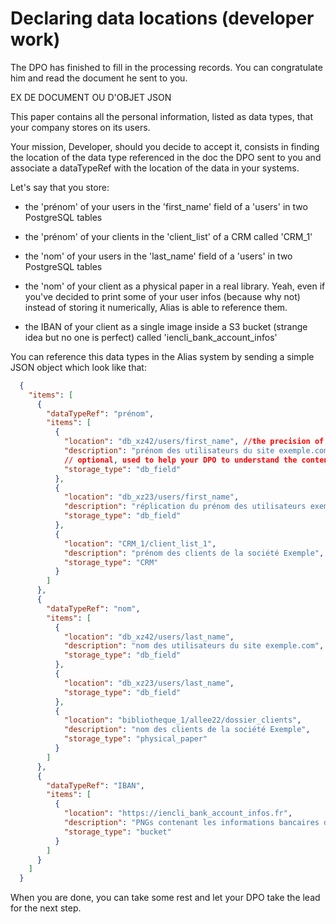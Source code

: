 # Declaring data locations (developer work)

The DPO has finished to fill in the processing records. You can congratulate him and read the document he sent to you.

EX DE DOCUMENT OU D'OBJET JSON

This paper contains all the personal information, listed as data types, that your company stores on its users.

Your mission, Developer, should you decide to accept it, consists in finding the location of the data type referenced in the doc the DPO sent to you and associate a dataTypeRef with the location of the data in your systems.

Let's say that you store: 

- the 'prénom' of your users in the 'first_name' field of a 'users' in two PostgreSQL tables

- the 'prénom' of your clients in the 'client_list' of a CRM called 'CRM_1'

- the 'nom' of your users in the 'last_name' field of a 'users' in two PostgreSQL tables

- the 'nom' of your client as a physical paper in a real library. Yeah, even if you've decided to print some of your user infos (because why not) instead of storing it numerically, Alias is able to reference them.

- the IBAN of your client as a single image inside a S3 bucket (strange idea but no one is perfect) called 'iencli_bank_account_infos'

You can reference this data types in the Alias system by sending a simple JSON object which look like that:

```json
  {
    "items": [
      {
        "dataTypeRef": "prénom",
        "items": [
          {
            "location": "db_xz42/users/first_name", //the precision of the location is up to you
            "description": "prénom des utilisateurs du site exemple.com", 
            // optional, used to help your DPO to understand the content of the data
            "storage_type": "db_field"
          },
          {
            "location": "db_xz23/users/first_name",
            "description": "réplication du prénom des utilisateurs exemple.com", 
            "storage_type": "db_field"
          },
          {
            "location": "CRM_1/client_list_1",
            "description": "prénom des clients de la société Exemple", 
            "storage_type": "CRM"
          }
        ]
      },
      {
        "dataTypeRef": "nom",
        "items": [
          {
            "location": "db_xz42/users/last_name",
            "description": "nom des utilisateurs du site exemple.com", 
            "storage_type": "db_field"
          },
          {
            "location": "db_xz23/users/last_name",
            "storage_type": "db_field"
          },
          {
            "location": "bibliotheque_1/allee22/dossier_clients",
            "description": "nom des clients de la société Exemple", 
            "storage_type": "physical_paper"
          }
        ]
      },
      {
        "dataTypeRef": "IBAN",
        "items": [
          {
            "location": "https://iencli_bank_account_infos.fr",
            "description": "PNGs contenant les informations bancaires de nos clients", 
            "storage_type": "bucket"
          }
        ]
      }
    ]
  }
```

When you are done, you can take some rest and let your DPO take the lead for the next step.

